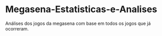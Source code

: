 # Megasena-Estatisticas-e-Analises
Análises dos jogos da megasena com base em todos os jogos que já ocorreram.
